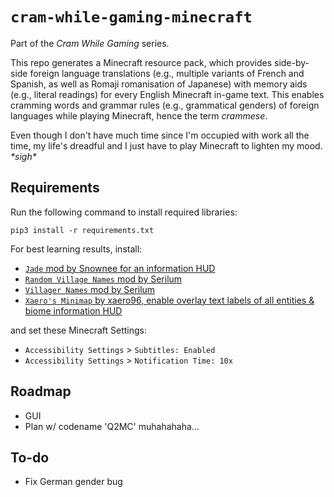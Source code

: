 # `cram-while-gaming-minecraft`
Part of the *Cram While Gaming* series.

This repo generates a Minecraft resource pack, which provides side-by-side foreign language translations (e.g., multiple variants of French and Spanish, as well as Romaji romanisation of Japanese) with memory aids (e.g., literal readings) for every English Minecraft in-game text. This enables cramming words and grammar rules (e.g., grammatical genders) of foreign languages while playing Minecraft, hence the term *crammese*.

Even though I don't have much time since I'm occupied with work all the time, my life's dreadful and I just have to play Minecraft to lighten my mood. *\*sigh\**

## Requirements
Run the following command to install required libraries:
```
pip3 install -r requirements.txt
```

For best learning results, install:
* [`Jade` mod by Snownee for an information HUD](https://www.curseforge.com/minecraft/mc-mods/jade)
* [`Random Village Names` mod by Serilum](https://www.curseforge.com/minecraft/mc-mods/random-village-names)
* [`Villager Names` mod by Serilum](https://www.curseforge.com/minecraft/mc-mods/villager-names)
* [`Xaero's Minimap` by xaero96, enable overlay text labels of all entities & biome information HUD](https://www.curseforge.com/minecraft/mc-mods/xaeros-minimap)

and set these Minecraft Settings:
* `Accessibility Settings` > `Subtitles: Enabled`
* `Accessibility Settings` > `Notification Time: 10x`

## Roadmap
* GUI
* Plan w/ codename 'Q2MC' muhahahaha...

## To-do
* Fix German gender bug
